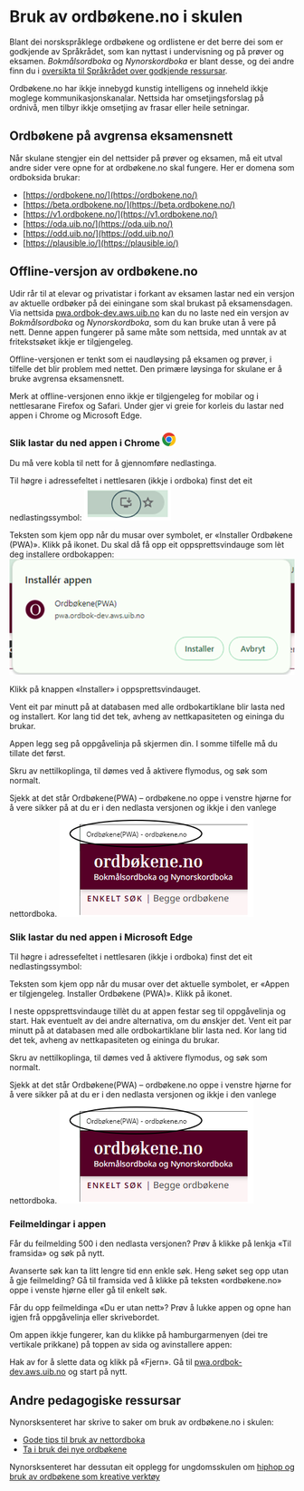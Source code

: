 # Bruk av ordbøkene.no i skulen
Blant dei norskspråklege ordbøkene og ordlistene er det berre dei som er godkjende av Språkrådet, som kan nyttast i undervisning og på prøver og eksamen. _Bokmålsordboka_ og _Nynorskordboka_ er blant desse, og dei andre finn du i [oversikta til Språkrådet over godkjende ressursar](https://www.sprakradet.no/sprakhjelp/Skriverad/Ordlister/Ordlister-til-skulebruk/).

Ordbøkene.no har ikkje innebygd kunstig intelligens og inneheld ikkje moglege kommunikasjonskanalar. Nettsida har omsetjingsforslag på ordnivå, men tilbyr ikkje omsetjing av frasar eller heile setningar. 

## Ordbøkene på avgrensa eksamensnett
Når skulane stengjer ein del nettsider på prøver og eksamen, må eit utval andre sider vere opne for at ordbøkene.no skal fungere. Her er domena som ordboksida brukar:

*   [https://ordbokene.no/](https://ordbokene.no/)
*   [https://beta.ordbokene.no/](https://beta.ordbokene.no/)
*   [https://v1.ordbokene.no/](https://v1.ordbokene.no/)
*   [https://oda.uib.no/](https://oda.uib.no/)
*   [https://odd.uib.no/](https://odd.uib.no/)
*   [https://plausible.io/](https://plausible.io/)

 
## Offline-versjon av ordbøkene.no
Udir rår til at elevar og privatistar i forkant av eksamen lastar ned ein versjon av aktuelle ordbøker på dei einingane som skal brukast på eksamensdagen. Via nettsida [pwa.ordbok-dev.aws.uib.no](https://pwa.ordbok-dev.aws.uib.no) kan du no laste ned ein versjon av _Bokmålsordboka_ og _Nynorskordboka_, som du kan bruke utan å vere på nett. Denne appen fungerer på same måte som nettsida, med unntak av at fritekstsøket ikkje er tilgjengeleg.

Offline-versjonen er tenkt som ei naudløysing på eksamen og prøver, i tilfelle det blir problem med nettet. Den primære løysinga for skulane er å bruke avgrensa eksamensnett. 

Merk at offline-versjonen enno ikkje er tilgjengeleg for mobilar og i nettlesarane Firefox og Safari. Under gjer vi greie for korleis du lastar ned appen i Chrome og Microsoft Edge. 

### Slik lastar du ned appen i Chrome ![Chrome-logoen](/content-images/logos_chrome.svg)
Du må vere kobla til nett for å gjennomføre nedlastinga. 

Til høgre i adressefeltet i nettlesaren (ikkje i ordboka) finst det eit nedlastingssymbol: 
![Nedlastingssymbol i adressefeltet](/content-images/Picture1.png)

Teksten som kjem opp når du musar over symbolet, er «Installer Ordbøkene (PWA)». Klikk på ikonet. Du skal då få opp eit oppsprettsvindauge som lèt deg installere ordbokappen: 
![Oppsprettsvindauge med informasjon om nedlasting](/content-images/Picture2.png)

Klikk på knappen «Installer» i oppsprettsvindauget.  

Vent eit par minutt på at databasen med alle ordbokartiklane blir lasta ned og installert. Kor lang tid det tek, avheng av nettkapasiteten og eininga du brukar. 

Appen legg seg på oppgåvelinja på skjermen din. I somme tilfelle må du tillate det først.
 
Skru av nettilkoplinga, til dømes ved å aktivere flymodus, og søk som normalt.

Sjekk at det står Ordbøkene(PWA) – ordbøkene.no oppe i venstre hjørne for å vere sikker på at du er i den nedlasta versjonen og ikkje i den vanlege nettordboka.
![Topptekst i PWA-en](/content-images/Header_PWA.png)

### Slik lastar du ned appen i Microsoft Edge
Til høgre i adressefeltet i nettlesaren (ikkje i ordboka) finst det eit nedlastingssymbol: 

Teksten som kjem opp når du musar over det aktuelle symbolet, er «Appen er tilgjengeleg. Installer Ordbøkene (PWA)». Klikk på ikonet. 

I neste oppsprettsvindauge tillèt du at appen festar seg til oppgåvelinja og start. Hak eventuelt av dei andre alternativa, om du ønskjer det. Vent eit par minutt på at databasen med alle ordbokartiklane blir lasta ned. Kor lang tid det tek, avheng av nettkapasiteten og eininga du brukar. 

Skru av nettilkoplinga, til dømes ved å aktivere flymodus, og søk som normalt. 

Sjekk at det står Ordbøkene(PWA) – ordbøkene.no oppe i venstre hjørne for å vere sikker på at du er i den nedlasta versjonen og ikkje i den vanlege nettordboka.
![Topptekst i PWA-en](/content-images/Header_PWA.png)

### Feilmeldingar i appen
Får du feilmelding 500 i den nedlasta versjonen? Prøv å klikke på lenkja «Til framsida» og søk på nytt. 

Avanserte søk kan ta litt lengre tid enn enkle søk. Heng søket seg opp utan å gje feilmelding? Gå til framsida ved å klikke på teksten «ordbøkene.no» oppe i venste hjørne eller gå til enkelt søk.

Får du opp feilmeldinga «Du er utan nett»? Prøv å lukke appen og opne han igjen frå oppgåvelinja eller skrivebordet. 

Om appen ikkje fungerer, kan du klikke på hamburgarmenyen (dei tre vertikale prikkane) på toppen av sida og avinstallere appen:

Hak av for å slette data og klikk på «Fjern». Gå til [pwa.ordbok-dev.aws.uib.no](https://pwa.ordbok-dev.aws.uib.no) og start på nytt.

## Andre pedagogiske ressursar
Nynorsksenteret har skrive to saker om bruk av ordbøkene.no i skulen:

*   [Gode tips til bruk av nettordboka](https://nynorsksenteret.no/vidaregaande/grammatikk/gode-tips-til-bruk-av-nettordboka)
*   [Ta i bruk dei nye ordbøkene](https://nynorsksenteret.no/blogg/ta-i-bruk-dei-nye-ordbokene)

Nynorsksenteret har dessutan eit opplegg for ungdomsskulen om [hiphop og bruk av ordbøkene som kreative verktøy](https://nynorsksenteret.no/ungdomsskule/skriving/kreativ-skriving/hiphop-ordboka-som-kreativt-verktoy)